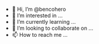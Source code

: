 - 👋 Hi, I’m @bencohero
- 👀 I’m interested in ...
- 🌱 I’m currently learning ...
- 💞️ I’m looking to collaborate on ...
- 📫 How to reach me ...

<!---
bencohero/bencohero is a ✨ special ✨ repository because its `README.md` (this file) appears on your GitHub profile.
You can click the Preview link to take a look at your changes.
--->
